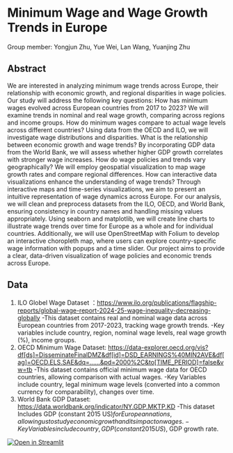 # Minimum Wage and Wage Growth Trends in Europe

Group member: Yongjun Zhu, Yue Wei, Lan Wang, Yuanjing Zhu

## Abstract 
We are interested in analyzing minimum wage trends across Europe, their relationship with economic growth, and regional disparities in wage policies. Our study will address the following key questions:
How has minimum wages evolved across European countries from 2017 to 2023? We will examine trends in nominal and real wage growth, comparing across regions and income groups.
How do minimum wages compare to actual wage levels across different countries? Using data from the OECD and ILO, we will investigate wage distributions and disparities.
What is the relationship between economic growth and wage trends? By incorporating GDP data from the World Bank, we will assess whether higher GDP growth correlates with stronger wage increases.
How do wage policies and trends vary geographically? We will employ geospatial visualization to map wage growth rates and compare regional differences.
How can interactive data visualizations enhance the understanding of wage trends? Through interactive maps and time-series visualizations, we aim to present an intuitive representation of wage dynamics across Europe.
For our analysis, we will clean and preprocess datasets from the ILO, OECD, and World Bank, ensuring consistency in country names and handling missing values appropriately. Using seaborn and matplotlib, we will create line charts to illustrate wage trends over time for Europe as a whole and for individual countries. Additionally, we will use OpenStreetMap with Folium to develop an interactive choropleth map, where users can explore country-specific wage information with popups and a time slider. Our project aims to provide a clear, data-driven visualization of wage policies and economic trends across Europe.

## Data
1. ILO Globel Wage Dataset ：https://www.ilo.org/publications/flagship-reports/global-wage-report-2024-25-wage-inequality-decreasing-globally
   -This dataset contains real and nominal wage data across European countries from 2017-2023, tracking wage growth trends.
   -Key variables include country, region, nominal wage levels, real wage growth (%), income groups.
2. OECD Minimum Wage Dataset: https://data-explorer.oecd.org/vis?df[ds]=DisseminateFinalDMZ&df[id]=DSD_EARNINGS%40MIN2AVE&df[ag]=OECD.ELS.SAE&dq=......&pd=2000%2C&to[TIME_PERIOD]=false&vw=tb
   -This dataset contains official minimum wage data for OECD countries, allowing comparison with actual wages.
   -Key Variables include country, legal minimum wage levels (converted into a common currency for comparability), changes over time.
3. World Bank GDP Dataset: https://data.worldbank.org/indicator/NY.GDP.MKTP.KD
   -This dataset Includes GDP (constant 2015 US$) for European nations, allowing us to study economic growth and its impact on wages.
   -Key Variables include country, GDP (constant 2015 US$), GDP growth rate.


[![Open in Streamlit]((https://urban-computing-machine-jjqpjrgr79jwfjjgx-8501.app.github.dev/))](http://20.42.11.17:8501)
